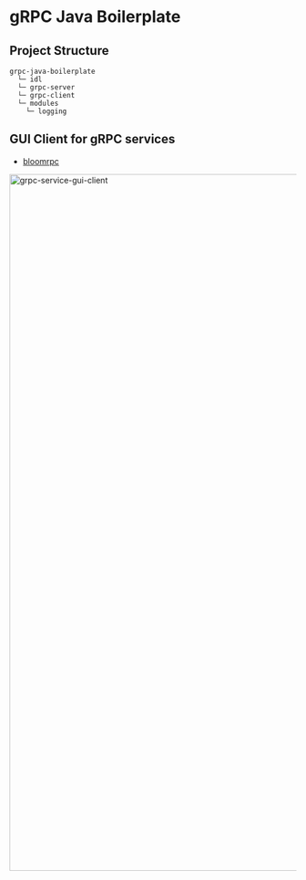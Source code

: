 # gRPC Java Boilerplate

## Project Structure
```
grpc-java-boilerplate
  └─ idl
  └─ grpc-server
  └─ grpc-client
  └─ modules
    └─ logging  
```

## GUI Client for gRPC services
- [bloomrpc](https://github.com/uw-labs/bloomrpc)

<img width="1221" alt="grpc-service-gui-client" src="https://user-images.githubusercontent.com/43853352/132131287-47f156ec-6e87-4ae0-85b6-58bb9f165533.png">
